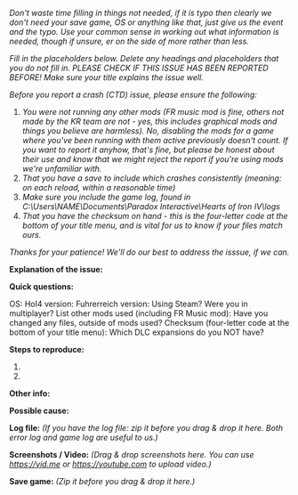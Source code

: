 _Don't waste time filling in things not needed, if it is typo then clearly we don't need your save game, OS or anything like that, just give us the event and the typo. Use your common sense in working out what information is needed, though if unsure, er on the side of more rather than less._

_Fill in the placeholders below. Delete any headings and placeholders that you do not fill in.
PLEASE CHECK IF THIS ISSUE HAS BEEN REPORTED BEFORE!
Make sure your title explains the issue well._

_Before you report a crash (CTD) issue, please ensure the following:_
1. _You were not running any other mods (FR music mod is fine, others not made by the KR team are not - yes, this includes graphical mods and things you believe are harmless). No, disabling the mods for a game where you've been running with them active previously doesn't count. If you want to report it anyhow, that's fine, but please be honest about their use and know that we might reject the report if you're using mods we're unfamiliar with._
2. _That you have a save to include which crashes consistently (meaning: on each reload, within a reasonable time)_
3. _Make sure you include the game log, found in C:\Users\NAME\Documents\Paradox Interactive\Hearts of Iron IV\logs_
4. _That you have the checksum on hand - this is the four-letter code at the bottom of your title menu, and is vital for us to know if your files match ours._

_Thanks for your patience! We'll do our best to address the isssue, if we can._


**Explanation of the issue:**


**Quick questions:**

OS:
HoI4 version:
Fuhrerreich version:
Using Steam?
Were you in multiplayer?
List other mods used (including FR Music mod):
Have you changed any files, outside of mods used?
Checksum (four-letter code at the bottom of your title menu):
Which DLC expansions do you NOT have?

**Steps to reproduce:**

1.

2.

**Other info:**


**Possible cause:**


**Log file:**
_(If you have the log file: zip it before you drag & drop it here. Both error log and game log are useful to us.)_

**Screenshots / Video:**
_(Drag & drop screenshots here. You can use https://vid.me or https://youtube.com to upload video.)_

**Save game:**
_(Zip it before you drag & drop it here.)_
